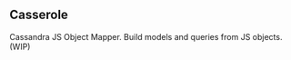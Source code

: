 Casserole
-----------

Cassandra JS Object Mapper. Build models and queries from JS objects. (WIP)

